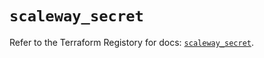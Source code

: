 # `scaleway_secret`

Refer to the Terraform Registory for docs: [`scaleway_secret`](https://registry.terraform.io/providers/scaleway/scaleway/2.39.0/docs/resources/secret).
